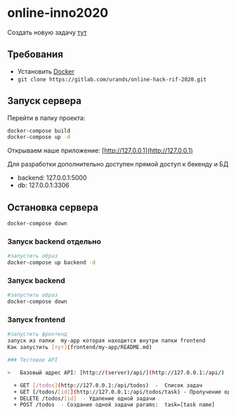 # online-inno2020

Создать новую задачу [тут](https://gitlab.com/urands/online-hack-rif-2020/-/issues)

## Требования

- Установить [Docker](https://www.docker.com/products/docker-desktop)
- `git clone https://gitlab.com/urands/online-hack-rif-2020.git`

## Запуск сервера

Перейти в папку проекта:

```bash
docker-compose build
docker-compose up -d
```

Открываем наше приложение: [http://127.0.0.1](http://127.0.0.1)

Для разработки дополнительно доступен прямой доступ к бекенду и БД

- backend: 127.0.0.1:5000
- db: 127.0.0.1:3306

## Остановка сервера

```bash
docker-compose down
```

### Запуск backend отдельно

```bash
#запустить образ
docker-compose up backend -d
```

### Запуск backend

```bash
#запустить образ
docker-compose down
```

### Запуск frontend

```bash
#запустить фронтенд
запуск из папки  my-app которая находится внутри папки frontend
Как запустить [тут](frontend/my-app/README.md)

### Тестовое API

>   Базовый адрес API: [http://(server)/api/](http://127.0.0.1:/api/)

  + GET [/todos](http://127.0.0.1:/api/todos)  -  Список задач
  + GET [/todos/[id]](http://127.0.0.1:/api/todos/task) - Пролучение одной задачи
  + DELETE /todos/[id]  - Удаление одной задачи
  + POST /todos  - Создание одной задачи params:  task=[task name]
```
